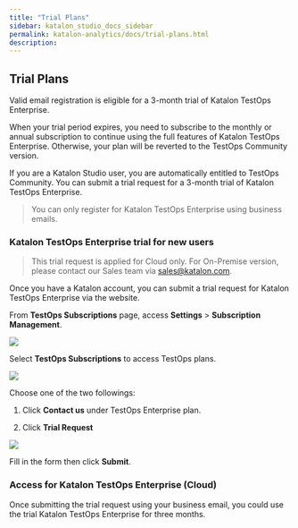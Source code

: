 ```yaml
---
title: "Trial Plans"
sidebar: katalon_studio_docs_sidebar
permalink: katalon-analytics/docs/trial-plans.html 
description: 
---
```

## Trial Plans

Valid email registration is eligible for a 3-month trial of Katalon TestOps Enterprise.

When your trial period expires, you need to subscribe to the monthly or annual subscription to continue using the full features of Katalon TestOps Enterprise. Otherwise, your plan will be reverted to the TestOps Community version.

If you are a Katalon Studio user, you are automatically entitled to TestOps Community. You can submit a trial request for a 3-month trial of Katalon TestOps Enterprise.
 > You can only register for Katalon TestOps Enterprise using business emails.

### Katalon TestOps Enterprise trial for new users

> This trial request is applied for Cloud only. For On-Premise version, please contact our Sales team via sales@katalon.com.

Once you have a Katalon account, you can submit a trial request for Katalon TestOps Enterprise via the  website.

From **TestOps Subscriptions** page, access **Settings** > **Subscription Management**.

<img src="https://github.com/katalon-studio/docs-images/raw/master/katalon-analytics/docs/testops-april-release-free-plan/free-plan-1.png">

Select **TestOps Subscriptions** to access TestOps plans.

<img src="https://github.com/katalon-studio/docs-images/raw/master/katalon-analytics/docs/testops-april-release-free-plan/rename-te-business-free-plan.png">

Choose one of the two followings: 
1. Click **Contact us** under TestOps Enterprise plan. 

2. Click **Trial Request**

<img src="https://github.com/katalon-studio/docs-images/raw/master/katalon-analytics/docs/testops-april-release-free-plan/replace-free-plan-4.png">

Fill in the form then click **Submit**.

### Access for Katalon TestOps Enterprise (Cloud)

Once submitting the trial request using your business email, you could use the trial Katalon TestOps Enterprise for three months.
